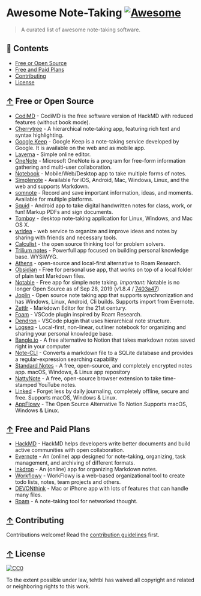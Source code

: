 # Awesome Note-Taking [![Awesome](https://awesome.re/badge.svg)](https://awesome.re)

> A curated list of awesome note-taking software.

## 📖 Contents

* [Free or Open Source](#-free-or-open-source)
* [Free and Paid Plans](#-free-and-paid-plans)
* [Contributing](#-contributing)
* [License](#-license)

## [↑](#-contents) Free or Open Source

* [CodiMD](https://github.com/hackmdio/codimd) - CodiMD is the free software version of HackMD with reduced features (without book mode).
* [Cherrytree](http://www.giuspen.com/cherrytree) - A hierarchical note-taking app, featuring rich text and syntax highlighting.
* [Google Keep](https://keep.google.com) - Google Keep is a note-taking service developed by Google. It is available on the web and as mobile app.
* [Laverna](https://laverna.cc) - Simple online editor.
* [OneNote](https://www.onenote.com) - Microsoft OneNote is a program for free-form information gathering and multi-user collaboration.
* [Notebook](https://www.zoho.com/notebook) - Mobile/Web/Desktop app to take multiple forms of notes.
* [Simplenote](http://simplenote.com) - Available for iOS, Android, Mac, Windows, Linux, and the web and supports Markdown.
* [somnote](http://somcloud.com/about/somnote) - Record and save important information, ideas, and moments. Available for multiple platforms.
* [Squid](http://squidnotes.com) - Android app to take digital handwritten notes for class, work, or fun! Markup PDFs and sign documents.
* [Tomboy](https://wiki.gnome.org/Apps/Tomboy) - desktop note-taking application for Linux, Windows, and Mac OS X.
* [wridea](http://wridea.com) - web service to organize and improve ideas and notes by sharing with friends and necessary tools.
* [Calculist](https://calculist.io/) - the open source thinking tool for problem solvers.
* [Trilium notes](https://github.com/zadam/trilium) - Powerfull app focused on building personal knowledge base. WYSIWYG.
* [Athens](https://github.com/athensresearch/athens) - open-source and local-first alternative to Roam Research.
* [Obsidian](https://obsidian.md/) - Free for personal use app, that works on top of a local folder of plain text Markdown files.
* [Notable](https://notable.app/) - Free app for simple note taking. *Important:* Notable is no longer Open Source as of Sep 28, 2019 (v1.8.4 / [7403a47](https://github.com/notable/notable/commit/7403a47f7602860d227268dda08e3b6f504fd30c))
* [Joplin](https://joplinapp.org/) - Open source note taking app that supports synchronization and has Windows, Linux, Android, Cli builds. Supports import from Evernote.
* [Zettlr](https://www.zettlr.com/) - Markdown Editor for the 21st century.
* [Foam](https://foambubble.github.io/) - VSCode plugin inspired by Roam Research.
* [Dendron](https://github.com/dendronhq/dendron) - VSCode plugin that uses hierarchical note structure.
* [Logseq](https://github.com/logseq/logseq) - Local-first, non-linear, outliner notebook for organizing and sharing your personal knowledge base.
* [Bangle.io](https://bangle.io) - A free alternative to Notion that takes markdown notes saved right in your computer
* [Note-CLI](https://github.com/yuis-ice/note-cli) - Converts a markdown file to a SQLite database and provides a regular-expression searching capability
* [Standard Notes](https://github.com/standardnotes/desktop) - A free, open-source, and completely encrypted notes app. macOS, Windows, & Linux app repository
* [NattyNote](https://github.com/ahmedelq/NattyNote) -  A free, open-source browser extension to take time-stamped YouTube notes.
* [Linked](https://github.com/lostdesign/linked) - Forget less by daily journaling, completely offline, secure and free. Supports macOS, Windows & Linux.
* [AppFlowy](https://github.com/AppFlowy-IO/AppFlowy) - The Open Source Alternative To Notion.Supports macOS, Windows & Linux.

## [↑](#-contents) Free and Paid Plans

* [HackMD](https://hackmd.io) - HackMD helps developers write better documents and build active communities with open collaboration.
* [Evernote](https://www.evernote.com) - An (online) app designed for note-taking, organizing, task management, and archiving of different formats.
* [inkdrop](https://www.inkdrop.info) - An (online) app for organizing Markdown notes.
* [Workflowy](https://workflowy.com) - WorkFlowy is a web-based organizational tool to create todo lists, notes, team projects and others.
* [DEVONthink](https://www.devontechnologies.com/apps/devonthink) - Mac or iPhone app with lots of features that can handle many files.
* [Roam](https://roamresearch.com/) - A note-taking tool for networked thought.


## [↑](#-contents) Contributing

Contributions welcome! Read the [contribution guidelines](contributing.md) first.

## [↑](#-contents) License

[![CC0](https://mirrors.creativecommons.org/presskit/buttons/88x31/svg/cc-zero.svg)](https://creativecommons.org/publicdomain/zero/1.0)

To the extent possible under law, tehtbl has waived all copyright and related or neighboring rights to this work.
